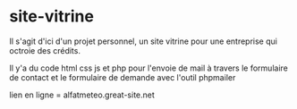 # site-vitrine


Il s'agit d'ici d'un projet personnel, un site vitrine pour une entreprise qui octroie des crédits.

Il y'a du code html css js et php pour l'envoie de mail à travers le formulaire de contact et le formulaire de demande avec l'outil phpmailer

lien en ligne = alfatmeteo.great-site.net
